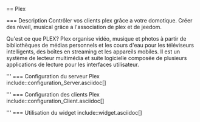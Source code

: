 == Plex

=== Description
Contrôler vos clients plex grâce a votre domotique.
Créer des réveil, musical grâce a l'association de plex et de jeedom.

Qu'est ce que PLEX?
Plex organise vidéo, musique et photos à partir de bibliothèques de médias personnels et les cours d'eau pour les téléviseurs intelligents, des boîtes en streaming et les appareils mobiles. Il est un système de lecteur multimédia et suite logicielle composée de plusieurs applications de lecture pour les interfaces utilisateur.       

'''
=== Configuration du serveur Plex
include::configuration_Server.asciidoc[]

'''
=== Configuration des clients Plex
include::configuration_Client.asciidoc[]

'''
=== Utilisation du widget
include::widget.asciidoc[]
